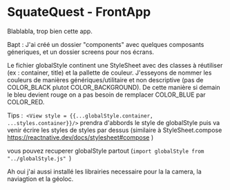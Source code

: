# SquateQuest - FrontApp

Blablabla, trop bien cette app.

Bapt : J'ai créé un dossier "components" avec quelques composants géneriques, et un dossier screens pour nos écrans.

Le fichier globalStyle continent une StyleSheet avec des classes à réutiliser (ex : container, title) et la pallette de couleur.
J'esseyons de nommer les couleurs de manières génériques/utilitaire et non descriptive (pas de COLOR_BLACK plutot COLOR_BACKGROUND). De cette manière si demain le bleu devient rouge on a pas besoin de remplacer COLOR_BLUE par COLOR_RED.

Tips :
 ```<View style = {{...globalStyle.container, ...styles.container}}/>```
prendra d'abbords le style de globalStyle puis va venir écrire les styles de styles par dessus (similaire à StyleSheet.compose https://reactnative.dev/docs/stylesheet#compose )

vous pouvez recuperer globalStyle partout (``` import globalStyle from "../globalStyle.js"  ```)

Ah oui j'ai aussi installé les librairies necessaire pour la la camera, la naviagtion et la géoloc.

